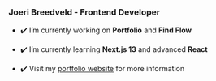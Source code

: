 ### Joeri Breedveld - Frontend Developer

- ✔️ I’m currently working on **Portfolio** and **Find Flow**

- ✔️ I’m currently learning **Next.js 13** and advanced **React**

- ✔️ Visit my [portfolio website](https://joeribreedveld.com/) for more information
